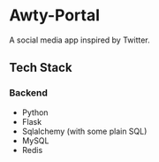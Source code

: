 # Awty-Portal

A social media app inspired by Twitter.

## Tech Stack

### Backend

  - Python
  - Flask
  - Sqlalchemy (with some plain SQL)
  - MySQL
  - Redis
